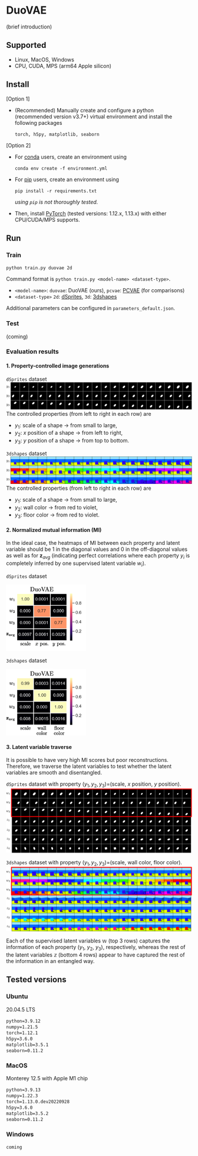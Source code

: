 # DuoVAE

(brief introduction)

## Supported
- Linux, MacOS, Windows
- CPU, CUDA, MPS (arm64 Apple silicon)

## Install

[Option 1] 

- (Recommended) Manually create and configure a python (recommended version v3.7+) virtual environment and install the following packages
    
      torch, h5py, matplotlib, seaborn

[Option 2] 

- For [conda](https://docs.anaconda.com/anaconda/install/) users, create an environment using

      conda env create -f environment.yml

- For [pip](https://pip.pypa.io/en/stable/installation/) users, create an environment using

      pip install -r requirements.txt
    
    *using `pip` is not thoroughly tested.*

- Then, install [PyTorch](https://pytorch.org/get-started/locally/) (tested versions: 1.12.x, 1.13.x) with either CPU/CUDA/MPS supports.
## Run

### Train

    python train.py duovae 2d

Command format is `python train.py <model-name> <dataset-type>`.
- `<model-name>`: `duovae`: DuoVAE (ours), `pcvae`: [PCVAE](https://github.com/xguo7/PCVAE) (for comparisons)
- `<dataset-type>` `2d`: [dSprites](https://github.com/deepmind/dsprites-dataset), `3d`: [3dshapes](https://github.com/deepmind/3d-shapes)

Additional parameters can be configured in `parameters_default.json`.

### Test

(coming)

### Evaluation results

#### 1. Property-controlled image generations

`dSprites` dataset
![figure](/figures/y_traverse_dsprites_duovae.png)
The controlled properties (from left to right in each row) are 
- $y_1$: scale of a shape $\rightarrow$ from small to large,
- $y_2$: $x$ position of a shape $\rightarrow$ from left to right,
- $y_3$: $y$ position of a shape $\rightarrow$ from top to bottom.

`3dshapes` dataset
![figure](/figures/y_traverse_3dshapes_duovae.png)
The controlled properties (from left to right in each row) are 
- $y_1$: scale of a shape $\rightarrow$ from small to large,
- $y_2$: wall color $\rightarrow$ from red to violet,
- $y_3$: floor color $\rightarrow$ from red to violet.

#### 2. Normalized mutual information (MI)
In the ideal case, the heatmaps of MI between each property and latent variable should be 1 in the diagonal values and 0 in the off-diagonal values as well as for $\mathbf{z}_{avg}$ (indicating perfect correlations where each property $y_i$ is completely inferred by one supervised latent variable $w_i$).

`dSprites` dataset

![figure](/figures/MI_duovae_2d.png)

`3dshapes` dataset

![figure](/figures/MI_duovae_3d.png)

#### 3. Latent variable traverse

It is possible to have very high MI scores but poor reconstructions. Therefore, we traverse the latent variables to test whether the latent variables are smooth and disentangled.

`dSprites` dataset with property $(y_1, y_2, y_3)$=(scale, $x$ position, $y$ position).
![figure](/figures/zw_traverse_dsprites_duovae.png)

`3dshapes` dataset with property $(y_1, y_2, y_3)$=(scale, wall color, floor color).
![figure](/figures/zw_traverse_3dshapes_duovae.png)

Each of the supervised latent variables $\mathbb{w}$ (top 3 rows) captures the information of each property ($y_1$, $y_2$, $y_3$), respectively, whereas the rest of the latent variables $\mathbb{z}$ (bottom 4 rows) appear to have captured the rest of the information in an entangled way.

## Tested versions
    
### Ubuntu
20.04.5 LTS

    python=3.9.12
    numpy=1.21.5
    torch=1.12.1
    h5py=3.6.0
    matplotlib=3.5.1
    seaborn=0.11.2

### MacOS 
Monterey 12.5 with Apple M1 chip

    python=3.9.13
    numpy=1.22.3
    torch=1.13.0.dev20220928
    h5py=3.6.0
    matplotlib=3.5.2
    seaborn=0.11.2

### Windows

    coming